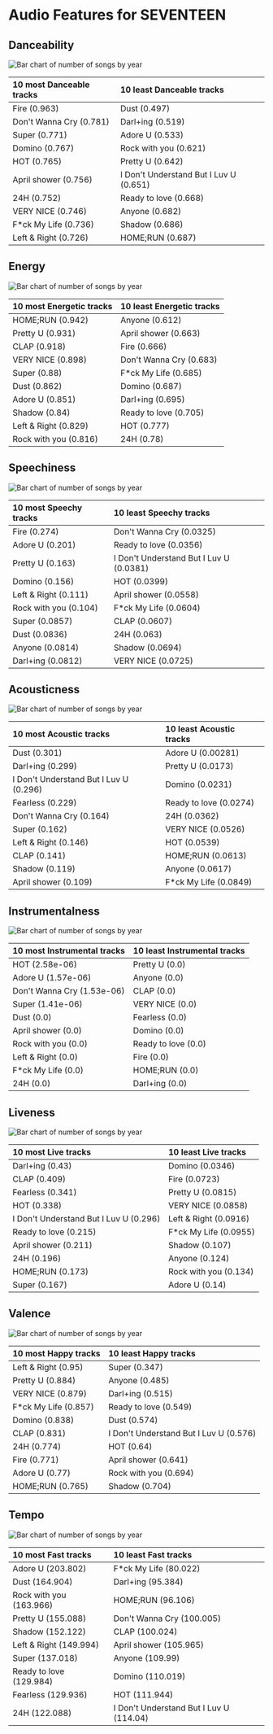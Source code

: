 # Audio Features for SEVENTEEN

## Danceability

![Bar chart of number of songs by year](../../images/artists/seventeen/audio_features/audio_danceability/distribution.png)

| 10 most Danceable tracks | 10 least Danceable tracks |
|:---|:---|
| Fire (0.963) | Dust (0.497) |
| Don't Wanna Cry (0.781) | Darl+ing (0.519) |
| Super (0.771) | Adore U (0.533) |
| Domino (0.767) | Rock with you (0.621) |
| HOT (0.765) | Pretty U (0.642) |
| April shower (0.756) | I Don't Understand But I Luv U (0.651) |
| 24H (0.752) | Ready to love (0.668) |
| VERY NICE (0.746) | Anyone (0.682) |
| F*ck My Life (0.736) | Shadow (0.686) |
| Left & Right (0.726) | HOME;RUN (0.687) |

## Energy

![Bar chart of number of songs by year](../../images/artists/seventeen/audio_features/audio_energy/distribution.png)

| 10 most Energetic tracks | 10 least Energetic tracks |
|:---|:---|
| HOME;RUN (0.942) | Anyone (0.612) |
| Pretty U (0.931) | April shower (0.663) |
| CLAP (0.918) | Fire (0.666) |
| VERY NICE (0.898) | Don't Wanna Cry (0.683) |
| Super (0.88) | F*ck My Life (0.685) |
| Dust (0.862) | Domino (0.687) |
| Adore U (0.851) | Darl+ing (0.695) |
| Shadow (0.84) | Ready to love (0.705) |
| Left & Right (0.829) | HOT (0.777) |
| Rock with you (0.816) | 24H (0.78) |

## Speechiness

![Bar chart of number of songs by year](../../images/artists/seventeen/audio_features/audio_speechiness/distribution.png)

| 10 most Speechy tracks | 10 least Speechy tracks |
|:---|:---|
| Fire (0.274) | Don't Wanna Cry (0.0325) |
| Adore U (0.201) | Ready to love (0.0356) |
| Pretty U (0.163) | I Don't Understand But I Luv U (0.0381) |
| Domino (0.156) | HOT (0.0399) |
| Left & Right (0.111) | April shower (0.0558) |
| Rock with you (0.104) | F*ck My Life (0.0604) |
| Super (0.0857) | CLAP (0.0607) |
| Dust (0.0836) | 24H (0.063) |
| Anyone (0.0814) | Shadow (0.0694) |
| Darl+ing (0.0812) | VERY NICE (0.0725) |

## Acousticness

![Bar chart of number of songs by year](../../images/artists/seventeen/audio_features/audio_acousticness/distribution.png)

| 10 most Acoustic tracks | 10 least Acoustic tracks |
|:---|:---|
| Dust (0.301) | Adore U (0.00281) |
| Darl+ing (0.299) | Pretty U (0.0173) |
| I Don't Understand But I Luv U (0.296) | Domino (0.0231) |
| Fearless (0.229) | Ready to love (0.0274) |
| Don't Wanna Cry (0.164) | 24H (0.0362) |
| Super (0.162) | VERY NICE (0.0526) |
| Left & Right (0.146) | HOT (0.0539) |
| CLAP (0.141) | HOME;RUN (0.0613) |
| Shadow (0.119) | Anyone (0.0617) |
| April shower (0.109) | F*ck My Life (0.0849) |

## Instrumentalness

![Bar chart of number of songs by year](../../images/artists/seventeen/audio_features/audio_instrumentalness/distribution.png)

| 10 most Instrumental tracks | 10 least Instrumental tracks |
|:---|:---|
| HOT (2.58e-06) | Pretty U (0.0) |
| Adore U (1.57e-06) | Anyone (0.0) |
| Don't Wanna Cry (1.53e-06) | CLAP (0.0) |
| Super (1.41e-06) | VERY NICE (0.0) |
| Dust (0.0) | Fearless (0.0) |
| April shower (0.0) | Domino (0.0) |
| Rock with you (0.0) | Ready to love (0.0) |
| Left & Right (0.0) | Fire (0.0) |
| F*ck My Life (0.0) | HOME;RUN (0.0) |
| 24H (0.0) | Darl+ing (0.0) |

## Liveness

![Bar chart of number of songs by year](../../images/artists/seventeen/audio_features/audio_liveness/distribution.png)

| 10 most Live tracks | 10 least Live tracks |
|:---|:---|
| Darl+ing (0.43) | Domino (0.0346) |
| CLAP (0.409) | Fire (0.0723) |
| Fearless (0.341) | Pretty U (0.0815) |
| HOT (0.338) | VERY NICE (0.0858) |
| I Don't Understand But I Luv U (0.296) | Left & Right (0.0916) |
| Ready to love (0.215) | F*ck My Life (0.0955) |
| April shower (0.211) | Shadow (0.107) |
| 24H (0.196) | Anyone (0.124) |
| HOME;RUN (0.173) | Rock with you (0.134) |
| Super (0.167) | Adore U (0.14) |

## Valence

![Bar chart of number of songs by year](../../images/artists/seventeen/audio_features/audio_valence/distribution.png)

| 10 most Happy tracks | 10 least Happy tracks |
|:---|:---|
| Left & Right (0.95) | Super (0.347) |
| Pretty U (0.884) | Anyone (0.485) |
| VERY NICE (0.879) | Darl+ing (0.515) |
| F*ck My Life (0.857) | Ready to love (0.549) |
| Domino (0.838) | Dust (0.574) |
| CLAP (0.831) | I Don't Understand But I Luv U (0.576) |
| 24H (0.774) | HOT (0.64) |
| Fire (0.771) | April shower (0.641) |
| Adore U (0.77) | Rock with you (0.694) |
| HOME;RUN (0.765) | Shadow (0.704) |

## Tempo

![Bar chart of number of songs by year](../../images/artists/seventeen/audio_features/audio_tempo/distribution.png)

| 10 most Fast tracks | 10 least Fast tracks |
|:---|:---|
| Adore U (203.802) | F*ck My Life (80.022) |
| Dust (164.904) | Darl+ing (95.384) |
| Rock with you (163.966) | HOME;RUN (96.106) |
| Pretty U (155.088) | Don't Wanna Cry (100.005) |
| Shadow (152.122) | CLAP (100.024) |
| Left & Right (149.994) | April shower (105.965) |
| Super (137.018) | Anyone (109.99) |
| Ready to love (129.984) | Domino (110.019) |
| Fearless (129.936) | HOT (111.944) |
| 24H (122.088) | I Don't Understand But I Luv U (114.04) |
